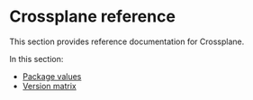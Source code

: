 # Crossplane reference

This section provides reference documentation for Crossplane.

In this section:

- [Package values](package-values.hbs.md)
- [Version matrix](version-matrix.hbs.md)